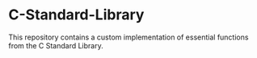 # C-Standard-Library
This repository contains a custom implementation of essential functions from the C Standard Library. 
